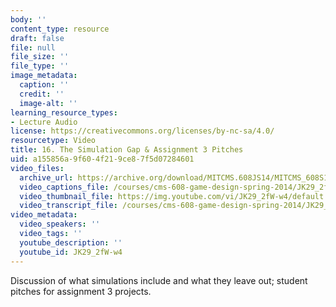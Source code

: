 ```yaml
---
body: ''
content_type: resource
draft: false
file: null
file_size: ''
file_type: ''
image_metadata:
  caption: ''
  credit: ''
  image-alt: ''
learning_resource_types:
- Lecture Audio
license: https://creativecommons.org/licenses/by-nc-sa/4.0/
resourcetype: Video
title: 16. The Simulation Gap & Assignment 3 Pitches
uid: a155856a-9f60-4f21-9ce8-7f5d07284601
video_files:
  archive_url: https://archive.org/download/MITCMS.608JS14/MITCMS_608S14_ses16.mp3
  video_captions_file: /courses/cms-608-game-design-spring-2014/JK29_2fW-w4_captions.webvtt
  video_thumbnail_file: https://img.youtube.com/vi/JK29_2fW-w4/default.jpg
  video_transcript_file: /courses/cms-608-game-design-spring-2014/JK29_2fW-w4_transcript.pdf
video_metadata:
  video_speakers: ''
  video_tags: ''
  youtube_description: ''
  youtube_id: JK29_2fW-w4
---
```

Discussion of what simulations include and what they leave out; student pitches for assignment 3 projects.